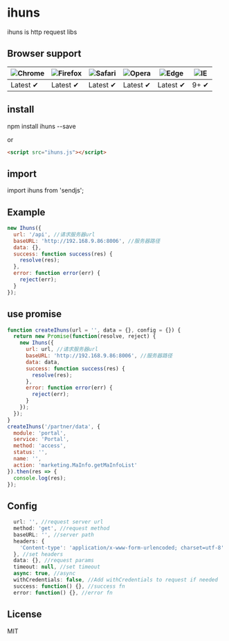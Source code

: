 # ihuns
ihuns is http request libs

## Browser support

![Chrome](https://raw.github.com/alrra/browser-logos/master/src/chrome/chrome_48x48.png) | ![Firefox](https://raw.github.com/alrra/browser-logos/master/src/firefox/firefox_48x48.png) | ![Safari](https://raw.github.com/alrra/browser-logos/master/src/safari/safari_48x48.png) | ![Opera](https://raw.github.com/alrra/browser-logos/master/src/opera/opera_48x48.png) | ![Edge](https://raw.github.com/alrra/browser-logos/master/src/edge/edge_48x48.png) | ![IE](https://raw.github.com/alrra/browser-logos/master/src/archive/internet-explorer_9-11/internet-explorer_9-11_48x48.png) |
--- | --- | --- | --- | --- | --- |
Latest ✔ | Latest ✔ | Latest ✔ | Latest ✔ | Latest ✔ | 9+ ✔ |

## install

npm install ihuns --save

or

```html
<script src="ihuns.js"></script>
```

## import

import ihuns from 'sendjs';

## Example

```js
new Ihuns({
  url: '/api', //请求服务器url
  baseURL: 'http://192.168.9.86:8006', //服务器路径
  data: {},
  success: function success(res) {
    resolve(res);
  },
  error: function error(err) {
    reject(err);
  }
});
```

## use promise
```js
function createIhuns(url = '', data = {}, config = {}) {
  return new Promise(function(resolve, reject) {
    new Ihuns({
      url: url, //请求服务器url
      baseURL: 'http://192.168.9.86:8006', //服务器路径
      data: data,
      success: function success(res) {
        resolve(res);
      },
      error: function error(err) {
        reject(err);
      }
    });
  });
}
createIhuns('/partner/data', {
  module: 'portal',
  service: 'Portal',
  method: 'access',
  status: '',
  name: '',
  action: 'marketing.MaInfo.getMaInfoList'
}).then(res => {
  console.log(res);
});
```

## Config

```js
  url: '', //request server url
  method: 'get', //request method
  baseURL: '', //server path
  headers: {
    'Content-type': 'application/x-www-form-urlencoded; charset=utf-8'
  }, //set headers
  data: {}, //request params
  timeout: null, //set timeout
  async: true, //async
  withCredentials: false, //Add withCredentials to request if needed
  success: function() {}, //success fn
  error: function() {}, //error fn
```

## License

MIT
